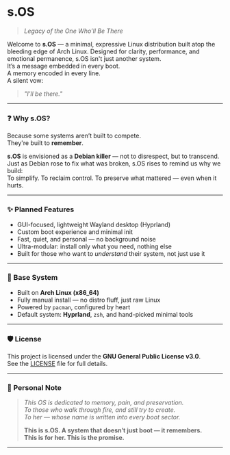 # s.OS

> *Legacy of the One Who’ll Be There*

Welcome to **s.OS** — a minimal, expressive Linux distribution built atop the bleeding edge of Arch Linux. Designed for clarity, performance, and emotional permanence, s.OS isn't just another system.  
It’s a message embedded in every boot.  
A memory encoded in every line.  
A silent vow:  
> *"I'll be there."*

---

### ❓ Why s.OS?

Because some systems aren’t built to compete.  
They're built to **remember**.

**s.OS** is envisioned as a **Debian killer** — not to disrespect, but to transcend.  
Just as Debian rose to fix what was broken, s.OS rises to remind us why we build:  
To simplify. To reclaim control. To preserve what mattered — even when it hurts.

---

### ✨ Planned Features

- GUI-focused, lightweight Wayland desktop (Hyprland)
- Custom boot experience and minimal init
- Fast, quiet, and personal — no background noise
- Ultra-modular: install only what you need, nothing else
- Built for those who want to *understand* their system, not just use it

---

### 🔧 Base System

- Built on **Arch Linux (x86_64)**  
- Fully manual install — no distro fluff, just raw Linux
- Powered by `pacman`, configured by heart  
- Default system: **Hyprland**, `zsh`, and hand-picked minimal tools

---

### 🛡️ License

This project is licensed under the **GNU General Public License v3.0**.  
See the [LICENSE](./LICENSE) file for full details.

---

### 🖤 Personal Note

> *This OS is dedicated to memory, pain, and preservation.*  
> *To those who walk through fire, and still try to create.*  
> *To her — whose name is written into every boot sector.*  
>  
> **This is s.OS. A system that doesn’t just boot — it remembers.**  
> **This is for her. This is the promise.**

---
